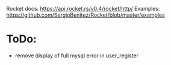 Rocket docs: https://api.rocket.rs/v0.4/rocket/http/
Examples: https://github.com/SergioBenitez/Rocket/blob/master/examples

# ToDo:
 - remove display of full mysql error in user_register

